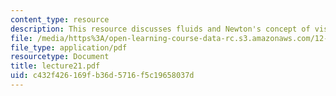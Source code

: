 ```yaml
---
content_type: resource
description: This resource discusses fluids and Newton's concept of viscosity.
file: /media/https%3A/open-learning-course-data-rc.s3.amazonaws.com/12-520-geodynamics-fall-2006/c432f426169fb36d5716f5c19658037d_lecture21.pdf
file_type: application/pdf
resourcetype: Document
title: lecture21.pdf
uid: c432f426-169f-b36d-5716-f5c19658037d
---
```

